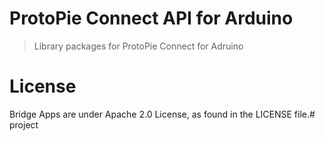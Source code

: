 # ProtoPie Connect API for Arduino

> Library packages for ProtoPie Connect for Adruino

# License

Bridge Apps are under Apache 2.0 License, as found in the LICENSE file.# project
